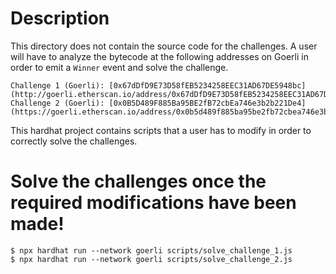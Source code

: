 # Description
This directory does not contain the source code for the challenges. A user will have to
analyze the bytecode at the following addresses on Goerli in order to emit a `Winner` event and solve the
challenge.
```
Challenge 1 (Goerli): [0x67dDfD9E73D58fEB5234258EEC31AD67DE5948bc](http://goerli.etherscan.io/address/0x67dDfD9E73D58fEB5234258EEC31AD67DE5948bc)
Challenge 2 (Goerli): [0x0B5D489F885Ba95BE2fB72cbEa746e3b2b221De4](https://goerli.etherscan.io/address/0x0b5d489f885ba95be2fb72cbea746e3b2b221de4)
```

This hardhat project contains scripts that a user has to modify in order to correctly solve the
challenges.

# Solve the challenges once the required modifications have been made!
```
$ npx hardhat run --network goerli scripts/solve_challenge_1.js
$ npx hardhat run --network goerli scripts/solve_challenge_2.js
```
